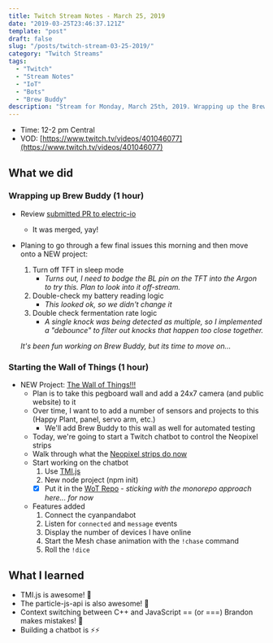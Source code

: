 ```yaml
---
title: Twitch Stream Notes - March 25, 2019
date: "2019-03-25T23:46:37.121Z"
template: "post"
draft: false
slug: "/posts/twitch-stream-03-25-2019/"
category: "Twitch Streams"
tags:
  - "Twitch"
  - "Stream Notes"
  - "IoT"
  - "Bots"
  - "Brew Buddy"
description: "Stream for Monday, March 25th, 2019. Wrapping up the Brew Buddy project and starting on the Wall of Things project."
---
```


- Time: 12-2 pm Central
- VOD: [https://www.twitch.tv/videos/401046077](https://www.twitch.tv/videos/401046077)

## What we did

### Wrapping up Brew Buddy (1 hour)

- Review [submitted PR to electric-io](https://github.com/noopkat/electric-io/pull/107)
    - It was merged, yay!
- Planing to go through a few final issues this morning and then move onto a NEW project:
    1. Turn off TFT in sleep mode 
        - *Turns out, I need to bodge the BL pin on the TFT into the Argon to try this. Plan to look into it off-stream.*
    2.  Double-check my battery reading logic
        - *This looked ok, so we didn't change it*
    3. Double check fermentation rate logic
        -  *A single knock was being detected as multiple, so I implemented a "debounce" to filter out knocks that happen too close together.*

  *It's been fun working on Brew Buddy, but its time to move on...*

### Starting the Wall of Things (1 hour)

- NEW Project: [The Wall of Things!!!](https://github.com/bsatrom/wall-of-things)
    - Plan is to take this pegboard wall and add a 24x7 camera (and public website) to it
    - Over time, I want to to add a number of sensors and projects to this (Happy Plant, panel, servo arm, etc.)
        - We'll add Brew Buddy to this wall as well for automated testing
    - Today, we're going to start a Twitch chatbot to control the Neopixel strips
    - Walk through what the [Neopixel strips do now](https://github.com/bsatrom/wall-of-things/tree/master/wot-firmware/wot-neopixel-strips)
    - Start working on the chatbot
        1. Use [TMI.js](https://docs.tmijs.org/v1.2.1/index.html)
        2. New node project (npm init)
        - [X]  Put it in the [WoT Repo](https://github.com/bsatrom/wall-of-things/tree/master/wot-bot) - *sticking with the monorepo approach here... for now*
    - Features added
      1. Connect the cyanpandabot
      2. Listen for `connected` and `message` events
      3. Display the number of devices I have online
      4. Start the Mesh chase animation with the `!chase` command
      5. Roll the `!dice`

## What I learned

- TMI.js is awesome! 🤖
- The particle-js-api is also awesome! 💙
- Context switching between C++ and JavaScript == (or ===) Brandon makes mistakes! 🤣
- Building a chatbot is ⚡️️️️️️⚡️
